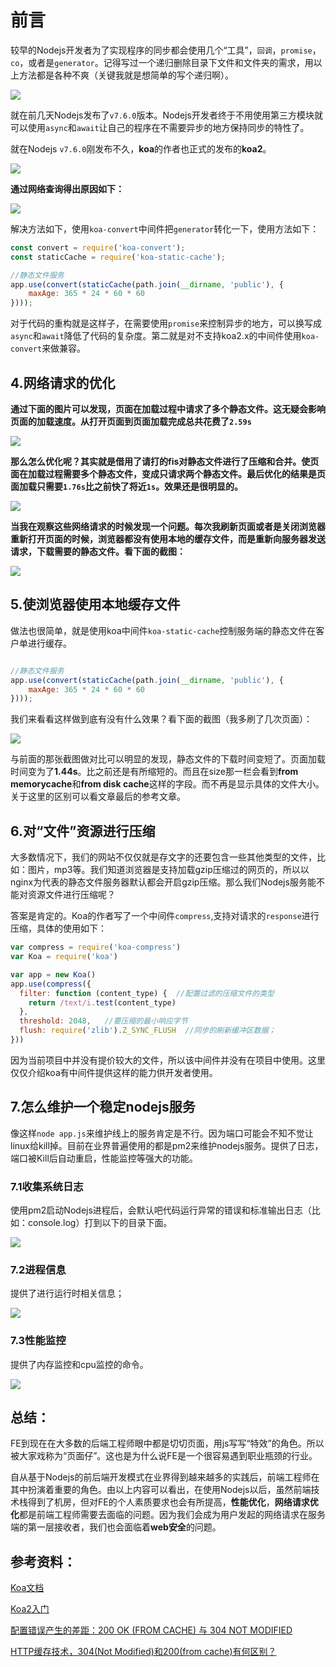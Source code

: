 
# 前言

较早的Nodejs开发者为了实现程序的同步都会使用几个“工具”，`回调`，`promise`，`co`，或者是`generator`。记得写过一个递归删除目录下文件和文件夹的需求，用以上方法都是各种不爽（关键我就是想简单的写个递归啊）。

![](http://7xs2tr.com1.z0.glb.clouddn.com/2017-03-06-9216f85db30b55123fbb78c1f.png?imageslim&watermark/2/text/aHR0cHM6Ly9naXRodWIuY29tL3poaXFpYW5nMjE=/font/5b6u6L2v6ZuF6buR/fontsize/600/fill/I0ZBMEMwQw==/dissolve/100/gravity/SouthEast/dx/10/dy/10)



就在前几天Nodejs发布了`v7.6.0`版本。Nodejs开发者终于不用使用第三方模块就可以使用`async`和`await`让自己的程序在不需要异步的地方保持同步的特性了。

就在Nodejs `v7.6.0`刚发布不久，**koa**的作者也正式的发布的**koa2**。

![](http://7xs2tr.com1.z0.glb.clouddn.com/2017-03-06-072643.jpg?imageslim&watermark/2/text/aHR0cHM6Ly9naXRodWIuY29tL3poaXFpYW5nMjE=/font/5b6u6L2v6ZuF6buR/fontsize/600/fill/I0ZBMEMwQw==/dissolve/100/gravity/SouthEast/dx/10/dy/10)


**通过网络查询得出原因如下：**


![](http://7xs2tr.com1.z0.glb.clouddn.com/2017-03-06-v3%E4%B8%8D%E6%94%AF%E6%8C%81koa2.png?imageslim&watermark/2/text/aHR0cHM6Ly9naXRodWIuY29tL3poaXFpYW5nMjE=/font/5b6u6L2v6ZuF6buR/fontsize/600/fill/I0ZBMEMwQw==/dissolve/100/gravity/SouthEast/dx/10/dy/10)

解决方法如下，使用`koa-convert`中间件把`generator`转化一下，使用方法如下：

```javascript
const convert = require('koa-convert');
const staticCache = require('koa-static-cache');

//静态文件服务
app.use(convert(staticCache(path.join(__dirname, 'public'), {
    maxAge: 365 * 24 * 60 * 60
})));
```

对于代码的重构就是这样子，在需要使用`promise`来控制异步的地方，可以换写成`async`和`await`降低了代码的复杂度。第二就是对不支持koa2.x的中间件使用`koa-convert`来做兼容。




## 4.网络请求的优化

**通过下面的图片可以发现，页面在加载过程中请求了多个静态文件。这无疑会影响页面的加载速度。从打开页面到页面加载完成总共花费了`2.59s`**

![](http://7xs2tr.com1.z0.glb.clouddn.com/2017-03-06-133504.jpg?imageslim&watermark/2/text/aHR0cHM6Ly9naXRodWIuY29tL3poaXFpYW5nMjE=/font/5b6u6L2v6ZuF6buR/fontsize/600/fill/I0ZBMEMwQw==/dissolve/100/gravity/SouthEast/dx/10/dy/10)

**那么怎么优化呢？其实就是借用了请打的fis对静态文件进行了压缩和合并。使页面在加载过程需要多个静态文件，变成只请求两个静态文件。最后优化的结果是页面加载只需要`1.76s`比之前快了将近`1s`。效果还是很明显的。**

![](http://7xs2tr.com1.z0.glb.clouddn.com/2017-03-06-133353.jpg?imageslim&watermark/2/text/aHR0cHM6Ly9naXRodWIuY29tL3poaXFpYW5nMjE=/font/5b6u6L2v6ZuF6buR/fontsize/600/fill/I0ZBMEMwQw==/dissolve/100/gravity/SouthEast/dx/10/dy/10)


**当我在观察这些网络请求的时候发现一个问题。每次我刷新页面或者是关闭浏览器重新打开页面的时候，浏览器都没有使用本地的缓存文件，而是重新向服务器发送请求，下载需要的静态文件。看下面的截图：**

![](http://7xs2tr.com1.z0.glb.clouddn.com/2017-03-06-132259.jpg?imageslim&watermark/2/text/aHR0cHM6Ly9naXRodWIuY29tL3poaXFpYW5nMjE=/font/5b6u6L2v6ZuF6buR/fontsize/600/fill/I0ZBMEMwQw==/dissolve/100/gravity/SouthEast/dx/10/dy/10)

## 5.使浏览器使用本地缓存文件


做法也很简单，就是使用koa中间件`koa-static-cache`控制服务端的静态文件在客户单进行缓存。

```javascript

//静态文件服务
app.use(convert(staticCache(path.join(__dirname, 'public'), {
    maxAge: 365 * 24 * 60 * 60
})));
```

我们来看看这样做到底有没有什么效果？看下面的截图（我多刷了几次页面）：

![](http://7xs2tr.com1.z0.glb.clouddn.com/2017-03-07-073724.jpg?imageslim&watermark/2/text/aHR0cHM6Ly9naXRodWIuY29tL3poaXFpYW5nMjE=/font/5b6u6L2v6ZuF6buR/fontsize/600/fill/I0ZBMEMwQw==/dissolve/100/gravity/SouthEast/dx/10/dy/10)


与前面的那张截图做对比可以明显的发现，静态文件的下载时间变短了。页面加载时间变为了**1.44s**。比之前还是有所缩短的。而且在size那一栏会看到**from memorycache**和**from disk cache**这样的字段。而不再是显示具体的文件大小。关于这里的区别可以看文章最后的参考文章。


## 6.对“文件”资源进行压缩

大多数情况下，我们的网站不仅仅就是存文字的还要包含一些其他类型的文件，比如：图片，mp3等。我们知道浏览器是支持加载gzip压缩过的网页的，所以以nginx为代表的静态文件服务器默认都会开启gzip压缩。那么我们Nodejs服务能不能对资源文件进行压缩呢？

答案是肯定的。Koa的作者写了一个中间件`compress`,支持对请求的`response`进行压缩，具体的使用如下：

```javascript
var compress = require('koa-compress')
var Koa = require('koa')

var app = new Koa()
app.use(compress({
  filter: function (content_type) {  //配置过滤的压缩文件的类型
    return /text/i.test(content_type)
  },
  threshold: 2048,   //要压缩的最小响应字节
  flush: require('zlib').Z_SYNC_FLUSH  //同步的刷新缓冲区数据；
}))
```

因为当前项目中并没有提价较大的文件，所以该中间件并没有在项目中使用。这里仅仅介绍koa有中间件提供这样的能力供开发者使用。

## 7.怎么维护一个稳定nodejs服务

像这样`node app.js`来维护线上的服务肯定是不行。因为端口可能会不知不觉让linux给kill掉。目前在业界普遍使用的都是pm2来维护nodejs服务。提供了日志，端口被Kill后自动重启，性能监控等强大的功能。


### 7.1收集系统日志

使用pm2启动Nodejs进程后，会默认吧代码运行异常的错误和标准输出日志（比如：console.log）打到以下的目录下面。

![](http://7xs2tr.com1.z0.glb.clouddn.com/2017-03-07-083116.jpg?imageslim&watermark/2/text/aHR0cHM6Ly9naXRodWIuY29tL3poaXFpYW5nMjE=/font/5b6u6L2v6ZuF6buR/fontsize/600/fill/I0ZBMEMwQw==/dissolve/100/gravity/SouthEast/dx/10/dy/10)


### 7.2进程信息

提供了进行运行时相关信息；

![](http://7xs2tr.com1.z0.glb.clouddn.com/2017-03-07-083321.jpg?imageslim&watermark/2/text/aHR0cHM6Ly9naXRodWIuY29tL3poaXFpYW5nMjE=/font/5b6u6L2v6ZuF6buR/fontsize/600/fill/I0ZBMEMwQw==/dissolve/100/gravity/SouthEast/dx/10/dy/10)

### 7.3性能监控

提供了内存监控和cpu监控的命令。

![](http://7xs2tr.com1.z0.glb.clouddn.com/2017-03-07-084814.jpg?imageslim&watermark/2/text/aHR0cHM6Ly9naXRodWIuY29tL3poaXFpYW5nMjE=/font/5b6u6L2v6ZuF6buR/fontsize/600/fill/I0ZBMEMwQw==/dissolve/100/gravity/SouthEast/dx/10/dy/10)



## 总结：

FE到现在在大多数的后端工程师眼中都是切切页面，用js写写“特效”的角色。所以被大家戏称为“页面仔”。这也是为什么说FE是一个很容易遇到职业瓶颈的行业。

自从基于Nodejs的前后端开发模式在业界得到越来越多的实践后，前端工程师在其中扮演着重要的角色。由以上内容可以看出，在使用Nodejs以后，虽然前端技术栈得到了机房，但对FE的个人素质要求也会有所提高，**性能优化**，**网络请求优化**都是前端工程师需要去面临的问题。因为我们会成为用户发起的网络请求在服务端的第一层接收者，我们也会面临着**web安全**的问题。


## 参考资料：

[Koa文档](http://koajs.com/)

[Koa2入门](https://cnodejs.org/topic/5709959abc564eaf3c6a48c8)

[配置错误产生的差距：200 OK (FROM CACHE) 与 304 NOT MODIFIED](   http://div.io/topic/854)

[HTTP缓存技术，304(Not Modified)和200(from cache)有何区别？](https://www.oschina.net/question/1395553_175941)
















